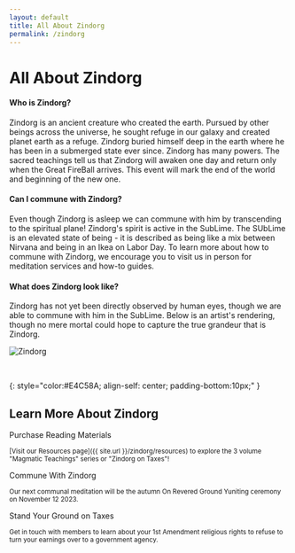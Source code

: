 ```yaml
---
layout: default
title: All About Zindorg
permalink: /zindorg
---
```


<div class="zindorg" markdown="1">

# All About Zindorg

#### Who is Zindorg?

Zindorg is an ancient creature who created the earth. Pursued by other beings across the universe, he sought refuge in our galaxy and created planet earth as a refuge. Zindorg buried himself deep in the earth where he has been in a submerged state ever since. Zindorg has many powers. The sacred teachings tell us that Zindorg will awaken one day and return only when the Great FireBall arrives. This event will mark the end of the world and beginning of the new one. 

#### Can I commune with Zindorg?

Even though Zindorg is asleep we can commune with him by transcending to the spiritual plane! Zindorg's spirit is active in the SubLime. The SUbLime is an elevated state of being - it is described as being like a mix between Nirvana and being in an Ikea on Labor Day. To learn more about how to commune with Zindorg, we encourage you to visit us in person for meditation services and how-to guides.

#### What does Zindorg look like?

Zindorg has not yet been directly observed by human eyes, though we are able to commune with him in the SubLime. Below is an artist's rendering, though no mere mortal could hope to capture the true grandeur that is Zindorg.

![Zindorg](../zindorg/assets/images/zindorg.png "Zindorg")

</div>

<br />

{: style="color:#E4C58A; align-self: center; padding-bottom:10px;" }
## Learn More About Zindorg

<div class="learn-more-zindorg" markdown="1">

<div markdown="1">

Purchase Reading Materials

<small>[Visit our Resources page]({{ site.url }}/zindorg/resources) to explore the 3 volume "Magmatic Teachings" series or "Zindorg on Taxes"!</small>

</div>

<div markdown="1">

Commune With Zindorg

<small>Our next communal meditation will be the autumn On Revered Ground Yuniting ceremony on November 12 2023.</small>

</div>

<div markdown="1">

Stand Your Ground on Taxes

<small>Get in touch with members to learn about your 1st Amendment religious rights to refuse to turn your earnings over to a government agency.</small>

</div>

</div>